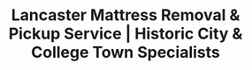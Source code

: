 ---
layout: location.njk
title: "Lancaster Mattress Removal & Pickup Service | Historic City & College Town Specialists"
metaDescription: "Professional mattress removal in Lancaster, PA - historic city meets college town. Expert pickup for narrow streets, student housing, and vacation rentals. $125 next-day service."
permalink: /mattress-removal/pennsylvania/lancaster/
city: Lancaster
state: Pennsylvania
stateAbbr: PA
tier: 2
zipCodes: ['17601', '17602', '17603', '17604', '17605', '17606', '17607', '17608']
coordinates: 
  lat: 40.0379
  lng: -76.3055
neighborhoods:
  - name: "Cabbage Hill"
    zipCodes: ["17603"]
  - name: "Downtown Lancaster"
    zipCodes: ["17602"]
  - name: "Southside Lancaster"
    zipCodes: ["17603"]
  - name: "West End"
    zipCodes: ["17603"]
  - name: "College Hill"
    zipCodes: ["17604"]
  - name: "West Lancaster"
    zipCodes: ["17601"]
  - name: "East Lancaster"
    zipCodes: ["17602"]
  - name: "Rossmere"
    zipCodes: ["17601"]
  - name: "Musser Park"
    zipCodes: ["17603"]
  - name: "Chestnut Hill"
    zipCodes: ["17603"]
  - name: "Northeast"
    zipCodes: ["17602"]
  - name: "Southeast UNITY"
    zipCodes: ["17603"]
  - name: "Mussertown"
    zipCodes: ["17602"]
  - name: "SoWe"
    zipCodes: ["17603"]
  - name: "Old Town"
    zipCodes: ["17602"]
  - name: "College Park"
    zipCodes: ["17604"]
  - name: "East Side"
    zipCodes: ["17602"]
  - name: "Buchanan Park Area"
    zipCodes: ["17603"]
  - name: "Historic District Core"
    zipCodes: ["17602"]
  - name: "River District"
    zipCodes: ["17603"]
pricing:
  singleMattress: "$125"
  doubleMattress: "$155"
  tripleMattress: "$180"
nearbyCities:
  - name: "Philadelphia"
    slug: "philadelphia"
    isSuburb: false
    distance: "65"
  - name: "Harrisburg"
    slug: "harrisburg"
    isSuburb: false
    distance: "35"
  - name: "York"
    slug: "york"
    isSuburb: false
    distance: "25"
  - name: "Reading"
    slug: "reading"
    isSuburb: false
    distance: "45"
localRegulations: "Lancaster County Solid Waste Management Authority accepts bulky items for a fee, while the City of Lancaster provides one oversized item pickup per week through standard collection. Items must be liftable by two people, with special handling required for items over 6 feet."
recyclingPartners: ["LCSWMA Transfer Station", "Lancaster County Waste-to-Energy Facility", "Conestoga Landfill", "PA DEP Approved Facilities"]
reviews:
  count: 203
  featured:
    - author: "Jennifer B."
      text: "Perfect for our Cabbage Hill rowhouse. They handled the narrow front door and steep stairs like pros. Saved us the hassle of city pickup coordination."
      neighborhood: "Cabbage Hill"
    - author: "Mike S."
      text: "Called Tuesday, gone Wednesday. Great service during our F&M semester break when everyone's moving out. Professional crew, reasonable price."
      neighborhood: "College Hill"
    - author: "Sarah L."
      text: "Excellent timing for our vacation rental turnover. They worked around our tight schedule and knew exactly how to navigate downtown parking."
      neighborhood: "Downtown Lancaster"
faqs:
  - question: "Do you handle Lancaster's narrow streets and historic districts?"
    answer: "Yes, our team specializes in navigating Lancaster's historic downtown core and neighborhoods like Cabbage Hill. We understand the access challenges of narrow streets, limited parking, and 19th-century architecture throughout the historic district."
  - question: "Can you serve Franklin & Marshall College students and housing?"
    answer: "Absolutely. We coordinate with F&M College academic schedules and understand student housing patterns in College Hill and nearby neighborhoods. Our scheduling works around semester breaks and student move-out periods."
  - question: "Do you eliminate Lancaster County's weekly pickup limitations?"
    answer: "Yes, our service bypasses the city's one-item-per-week limit and eliminates coordination with LCSWMA fees. No need to wait for your weekly slot or transport to transfer stations - just convenient next-day professional pickup."
  - question: "How do you work with vacation rentals and tourism properties?"
    answer: "We provide flexible scheduling for Lancaster's $1.19 billion tourism industry. Our team understands the quick turnaround needs of vacation rentals, B&Bs, and hospitality properties throughout Amish Country."
  - question: "Can you access dense residential areas and rowhouses?"
    answer: "Definitely. We regularly service Lancaster's high-density neighborhoods with nearly 40,000 people per square mile in some areas. Our team handles rowhouse stairs, tight hallways, and the unique access patterns of historic residential areas."
  - question: "Do you handle healthcare facilities and medical relocations?"
    answer: "Yes, we serve Lancaster's major healthcare employers and medical professionals. Our scheduling accommodates hospital shifts, medical practice relocations, and the demanding schedules throughout the regional healthcare center."
  - question: "How do you coordinate with agricultural heritage and community values?"
    answer: "We understand Lancaster's agricultural heritage and strong community values. Our service approach respects the local culture while providing modern convenience that aligns with the community's sustainability mindset."
  - question: "Do you support Lancaster County's environmental initiatives?"
    answer: "Yes, our recycling process aligns with Lancaster County environmental programs and the community's agricultural heritage values. Every mattress gets completely recycled rather than adding to county landfill pressure, supporting the sustainability traditions of this historic Pennsylvania community."

pageContent:
  heroTitle: "Lancaster Mattress Removal: Historic City Service Specialists"
  heroDescription: "Next-day mattress pickup for Lancaster's historic community and college town. Professional service for narrow streets, student housing, and vacation rentals. $125 pickup with guaranteed recycling - over 1 million mattresses recycled nationwide."
  
  aboutService: "Professional mattress removal service designed for Lancaster's unique character as Pennsylvania's historic county seat and vibrant college town. Our $125 flat-rate service eliminates Lancaster County's weekly pickup limitations, LCSWMA coordination, and the access challenges created by narrow historic streets throughout the area.

We specialize in Lancaster's distinctive challenges requiring expert navigation through downtown's narrow streets, historic rowhouse access, and high-density residential patterns. From Cabbage Hill's tight-knit community to College Hill's student housing, our team provides guaranteed same-week pickup that works around F&M College schedules and tourism industry timing.

For Lancaster's diverse community, we coordinate seamlessly with college academic calendars, healthcare professional schedules, and the rapid turnover needs of the region's thriving vacation rental industry. Our service understands the unique requirements of Pennsylvania's premier Amish Country destination.

Our licensed, insured team provides dependable mattress removal throughout Lancaster's 58,039 residents across 20 distinct neighborhoods. From historic district properties to modern developments, we deliver reliable pickup that eliminates county facility coordination and municipal pickup limitations.

Every mattress gets completely recycled through our certified network - supporting Lancaster County's environmental stewardship while ensuring zero regional landfill impact. Professional disposal that aligns with the agricultural heritage and sustainability values expected by this established Pennsylvania community."

  serviceAreasIntro: "Professional mattress pickup throughout Lancaster's diverse neighborhoods, from historic districts to college areas:"

  regulationsCompliance: "Our professional mattress removal service provides guaranteed next-day pickup that works around your schedule without weekly limitations, county fees, or historic district access concerns. We handle all Lancaster County compliance and work directly with certified recycling facilities, eliminating the disposal complications that affect dense urban coordination entirely."

  environmentalImpact: "Every mattress we remove from Lancaster homes gets completely recycled rather than adding to Lancaster County landfill pressure. Steel springs become construction materials, while foam transforms into carpet padding and insulation for Pennsylvania building projects.

This responsible approach supports Lancaster County's environmental programs and the community's strong agricultural heritage values. From F&M College sustainability initiatives to tourism industry environmental stewardship, our recycling process aligns with the responsible resource management throughout the region.

Our recycling network has processed over 1 million mattresses nationwide, turning waste into valuable materials while eliminating environmental impact through professional disposal methods that match the environmental responsibility expected by Lancaster's historically conscious and agriculturally rooted community."

  howItWorksScheduling: "Next-day appointments available throughout all Lancaster neighborhoods. Book online in 60 seconds or call. We coordinate with college schedules, tourism industry timing, and historic district considerations for maximum convenience."

  howItWorksService: "Our licensed team handles pickup from any Lancaster property - historic rowhouses, student housing, or vacation rentals. We navigate narrow streets efficiently, coordinate with preservation requirements, and ensure service that works around your historic city lifestyle."

  howItWorksDisposal: "Your mattress goes directly to our certified recycling partners where 100% of materials get processed into new products. Zero Lancaster County waste facility impact, maximum environmental benefit - all handled professionally without you coordinating with weekly pickup schedules or county fees."

  sidebarStats:
    mattressesRemoved: "1,456"

  uniqueContent: "Lancaster presents mattress removal opportunities that reflect its extraordinary position as Pennsylvania's historic county seat and vibrant college town, where agricultural heritage meets educational excellence across 58,039 residents in neighborhoods that balance historic preservation with modern academic and tourism demands throughout Lancaster County's culturally rich landscape.

Our professional service integrates with Lancaster's distinctive community character shaped by Franklin & Marshall College presence and thriving tourism economy. The $1.19 billion annual tourism industry creates service considerations requiring flexible scheduling around vacation rental turnovers, B&B operations, and hospitality property needs. F&M College's academic calendar generates semester-based housing turnover requiring coordination with student move-out periods and faculty relocations throughout neighborhoods like College Hill and Chestnut Hill.

Historic architecture creates unique access challenges requiring specialized navigation through Lancaster's original 4-square mile charter area. Downtown's narrow streets, Cabbage Hill's tight rowhouses, and historic district preservation requirements demand professional service understanding both architectural constraints and modern logistics needs. The extremely high density of nearly 40,000 people per square mile in core areas generates significant service volume while creating complex scheduling and access coordination challenges.

Tourism industry integration distinguishes Lancaster from typical Pennsylvania cities. The regional tourism hub status creates consistent demand for rapid property turnover services, vacation rental maintenance, and hospitality industry support. This economic driver requires professional service understanding seasonal patterns, guest changeover timing, and the quick response needs essential for maintaining Lancaster County's reputation as Pennsylvania's premier tourist destination.

Agricultural heritage integration adds community values requiring respectful service approach. Lancaster County's agricultural tradition creates environmental consciousness and community sustainability expectations that drive demand for professional recycling services rather than traditional disposal methods. The farming heritage background generates strong stewardship values that align with comprehensive mattress recycling programs.

Our pricing remains consistent despite Lancaster's complex community character combining historic preservation challenges with college scheduling coordination and tourism industry timing requirements. Whether serving downtown historic properties, coordinating with F&M College academic calendar needs, or accessing Southside residential areas during vacation rental turnovers, transparent rates apply throughout this distinctive Pennsylvania historic and educational center. This approach reflects our commitment to serving Lancaster's diverse community with professional excellence matching the cultural standards and environmental stewardship that define this remarkable Pennsylvania county seat."
---
